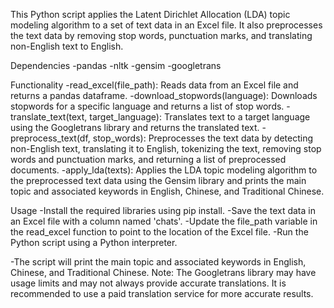 This Python script applies the Latent Dirichlet Allocation (LDA) topic modeling algorithm to a set of text data in an Excel file. It also preprocesses the text data by removing stop words, punctuation marks, and translating non-English text to English.

Dependencies
-pandas
-nltk
-gensim
-googletrans

Functionality
-read_excel(file_path): Reads data from an Excel file and returns a pandas dataframe.
-download_stopwords(language): Downloads stopwords for a specific language and returns a list of stop words.
-translate_text(text, target_language): Translates text to a target language using the Googletrans library and returns the translated text.
-preprocess_text(df, stop_words): Preprocesses the text data by detecting non-English text, translating it to English, tokenizing the text, removing stop words and punctuation marks, and returning a list of preprocessed documents.
-apply_lda(texts): Applies the LDA topic modeling algorithm to the preprocessed text data using the Gensim library and prints the main topic and associated keywords in English, Chinese, and Traditional Chinese.

Usage
-Install the required libraries using pip install.
-Save the text data in an Excel file with a column named 'chats'.
-Update the file_path variable in the read_excel function to point to the location of the Excel file.
-Run the Python script using a Python interpreter.

-The script will print the main topic and associated keywords in English, Chinese, and Traditional Chinese.
Note: The Googletrans library may have usage limits and may not always provide accurate translations. It is recommended to use a paid translation service for more accurate results.
